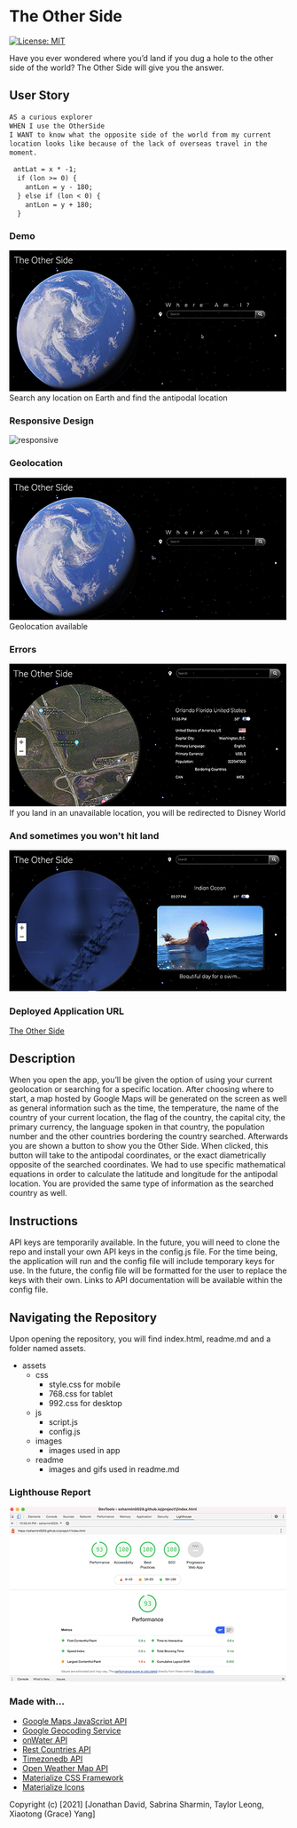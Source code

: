 # The Other Side

[![License: MIT](https://img.shields.io/badge/License-MIT-yellow.svg)](https://opensource.org/licenses/MIT)

Have you ever wondered where you’d land if you dug a hole to the other side of the world? The Other Side will give you the answer.

## User Story

```
AS a curious explorer
WHEN I use the OtherSide
I WANT to know what the opposite side of the world from my current location looks like because of the lack of overseas travel in the moment.
```

```
 antLat = x * -1;
  if (lon >= 0) {
    antLon = y - 180;
  } else if (lon < 0) {
    antLon = y + 180;
  }
```

### Demo

![demo](./assets/readme/antipode-demo.gif)
Search any location on Earth and find the antipodal location

### Responsive Design

![responsive](assets/readme/responsive.gif)

### Geolocation

![geolocation](assets/readme/geolocation.gif)
Geolocation available

### Errors

![errors](assets/readme/disney.png)
If you land in an unavailable location, you will be redirected to Disney World

### And sometimes you won't hit land

![water](assets/readme/water.png)

### Deployed Application URL

[The Other Side](https://ssharmin0029.github.io/project1/index.html)

## Description

When you open the app, you’ll be given the option of using your current geolocation or searching for a specific location. After choosing where to start, a map hosted by Google Maps will be generated on the screen as well as general information such as the time, the temperature, the name of the country of your current location, the flag of the country, the capital city, the primary currency, the language spoken in that country, the population number and the other countries bordering the country searched. Afterwards you are shown a button to show you the Other Side. When clicked, this button will take to the antipodal coordinates, or the exact diametrically opposite of the searched coordinates. We had to use specific mathematical equations in order to calculate the latitude and longitude for the antipodal location. You are provided the same type of information as the searched country as well.

## Instructions

API keys are temporarily available. In the future, you will need to clone the repo and install your own API keys in the config.js file. For the time being, the application will run and the config file will include temporary keys for use. In the future, the config file will be formatted for the user to replace the keys with their own. Links to API documentation will be available within the config file.

## Navigating the Repository

Upon opening the repository, you will find index.html, readme.md and a folder named assets.

- assets
  - css
    - style.css for mobile
    - 768.css for tablet
    - 992.css for desktop
  - js
    - script.js
    - config.js
  - images
    - images used in app
  - readme
    - images and gifs used in readme.md

### Lighthouse Report

![lighthouse](assets/readme/lighthouse.png)

### Made with...

- <a href="https://developers.google.com/maps/documentation/javascript/overview">Google Maps JavaScript API</a>
- <a href="https://developers.google.com/maps/documentation/geocoding/overview#geocoding-requests">Google Geocoding Service</a>
- <a href="https://onwater.io/">onWater API</a>
- <a href="https://restcountries.eu/">Rest Countries API</a>
- <a href="https://timezonedb.com/references/get-time-zone">Timezonedb API</a>
- <a href="https://openweathermap.org/api">Open Weather Map API</a>
- <a href="https://material.io/develop/web">Materialize CSS Framework</a>
- <a href="https://materializecss.com/icons.html">Materialize Icons</a>

Copyright (c) [2021] [Jonathan David, Sabrina Sharmin, Taylor Leong, Xiaotong (Grace) Yang]
